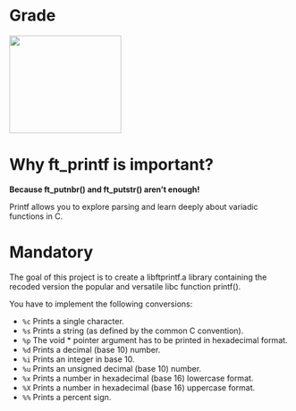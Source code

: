 # Grade
<img src="https://drive.google.com/file/d/1rsFYZ4ldTE3L4SKjgW6vxT8tH_3P6xpt/view?usp=drivesdk" width=200px height=175px/>

# Why ft_printf is important?
**Because ft_putnbr() and ft_putstr() aren’t enough!**

Printf allows you to explore parsing and learn deeply about variadic functions in C.

# Mandatory
The goal of this project is to create a libftprintf.a library containing the recoded version the popular and versatile libc function printf(). 

You have to implement the following conversions: 

 - `%c` Prints a single character.  
 - `%s` Prints a string (as defined by the common C convention).
 - `%p` The void * pointer argument has to be printed in hexadecimal format.
 - `%d` Prints a decimal (base 10) number.
 - `%i` Prints an integer in base 10. 
 - `%u` Prints an unsigned decimal (base 10) number. 
 - `%x` Prints a number in hexadecimal (base 16) lowercase format.
 - `%X` Prints a number in hexadecimal (base 16) uppercase format. 
 - `%%` Prints a percent sign.
